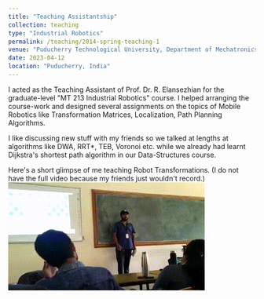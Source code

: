 ```yaml
---
title: "Teaching Assistantship"
collection: teaching
type: "Industrial Robotics"
permalink: /teaching/2014-spring-teaching-1
venue: "Puducherry Technological University, Department of Mechatronics Engineering"
date: 2023-04-12
location: "Puducherry, India"
---
```


I acted as the Teaching Assistant of Prof. Dr. R. Elansezhian for the graduate-level "MT 213 Industrial Robotics" course. I helped arranging the course-work and designed several assignments on the topics of Mobile Robotics like Transformation Matrices, Localization, Path Planning Algorithms. 

I like discussing new stuff with my friends so we talked at lengths at algorithms like DWA, RRT*, TEB, Voronoi etc. while we already had learnt Dijkstra's shortest path algorithm in our Data-Structures course.

Here's a short glimpse of me teaching Robot Transformations. (I do not have the full video because my friends just wouldn't record.) 
![Industrial Robotics Teaching](../images/teaching.gif)